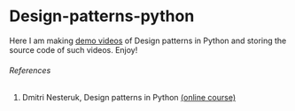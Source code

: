 # Design-patterns-python
Here I am making [demo videos](https://www.youtube.com/playlist?list=PLkR73Lvlj47mJvcvSavhPjoLgt7Ym8f1h) of Design patterns in Python
and storing the source code of such videos. Enjoy!
###### References
1. Dmitri Nesteruk, Design patterns in Python [(online course)](https://www.udemy.com/course/design-patterns-python)